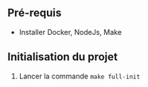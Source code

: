 ## Pré-requis
- Installer Docker, NodeJs, Make

## Initialisation du projet
1. Lancer la commande `make full-init`